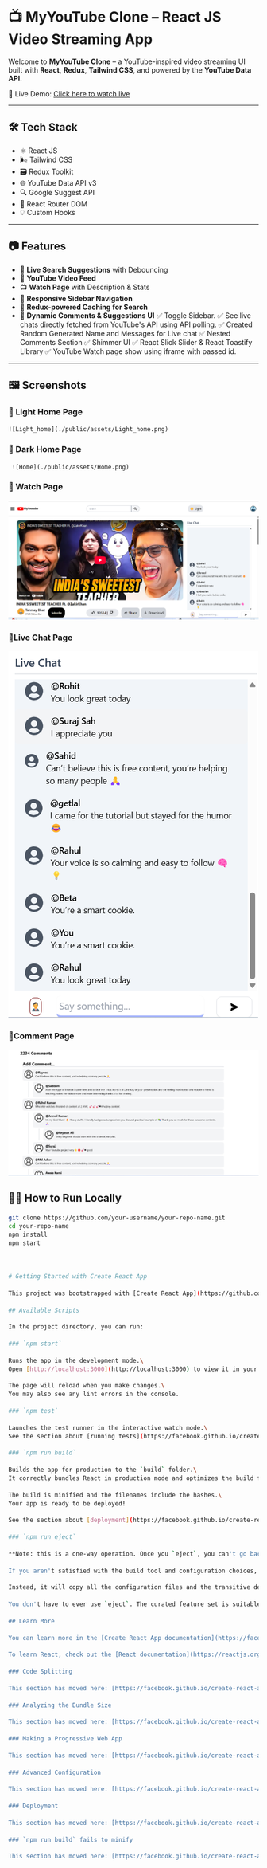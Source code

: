 # 📺 MyYouTube Clone – React JS Video Streaming App

Welcome to **MyYouTube Clone** – a YouTube-inspired video streaming UI built with **React**, **Redux**, **Tailwind CSS**, and powered by the **YouTube Data API**.

🚀 Live Demo: [Click here to watch live](https://rayees-youtube.vercel.app/)

---

## 🛠️ Tech Stack

- ⚛️ React JS
- 🌬️ Tailwind CSS
- 🗃️ Redux Toolkit
- 🌐 YouTube Data API v3
- 🔍 Google Suggest API
- 🔁 React Router DOM
- 💡 Custom Hooks

---

## 📷 Features

- 🔎 **Live Search Suggestions** with Debouncing
- 🎥 **YouTube Video Feed**
- 📺 **Watch Page** with Description & Stats
- 🧭 **Responsive Sidebar Navigation**
- 🧠 **Redux-powered Caching for Search**
- 💬 **Dynamic Comments & Suggestions UI**
  ✅ Toggle Sidebar.
  ✅ See live chats directly fetched from YouTube's API using API polling.
  ✅ Created Random Generated Name and Messages for Live chat 
  ✅ Nested Comments Section
  ✅ Shimmer UI
  ✅ React Slick Slider & React Toastify Library 
  ✅ YouTube Watch page show using iframe with passed id.
---

## 🖼️ Screenshots

### 🔹 Light Home Page
    ![Light_home](./public/assets/Light_home.png)
### 🔹 Dark Home Page  
     ![Home](./public/assets/Home.png)
### 🔹 Watch Page
![watch_page](./public/assets/watch_page.png)     

### 🔹Live Chat Page
![Live_chat](./public/assets/Live_chat.png)

### 🔹Comment Page
![Commentt](./public/assets/Comment.png)

## 🧑‍💻 How to Run Locally

```bash
git clone https://github.com/your-username/your-repo-name.git
cd your-repo-name
npm install
npm start



# Getting Started with Create React App

This project was bootstrapped with [Create React App](https://github.com/facebook/create-react-app).

## Available Scripts

In the project directory, you can run:

### `npm start`

Runs the app in the development mode.\
Open [http://localhost:3000](http://localhost:3000) to view it in your browser.

The page will reload when you make changes.\
You may also see any lint errors in the console.

### `npm test`

Launches the test runner in the interactive watch mode.\
See the section about [running tests](https://facebook.github.io/create-react-app/docs/running-tests) for more information.

### `npm run build`

Builds the app for production to the `build` folder.\
It correctly bundles React in production mode and optimizes the build for the best performance.

The build is minified and the filenames include the hashes.\
Your app is ready to be deployed!

See the section about [deployment](https://facebook.github.io/create-react-app/docs/deployment) for more information.

### `npm run eject`

**Note: this is a one-way operation. Once you `eject`, you can't go back!**

If you aren't satisfied with the build tool and configuration choices, you can `eject` at any time. This command will remove the single build dependency from your project.

Instead, it will copy all the configuration files and the transitive dependencies (webpack, Babel, ESLint, etc) right into your project so you have full control over them. All of the commands except `eject` will still work, but they will point to the copied scripts so you can tweak them. At this point you're on your own.

You don't have to ever use `eject`. The curated feature set is suitable for small and middle deployments, and you shouldn't feel obligated to use this feature. However we understand that this tool wouldn't be useful if you couldn't customize it when you are ready for it.

## Learn More

You can learn more in the [Create React App documentation](https://facebook.github.io/create-react-app/docs/getting-started).

To learn React, check out the [React documentation](https://reactjs.org/).

### Code Splitting

This section has moved here: [https://facebook.github.io/create-react-app/docs/code-splitting](https://facebook.github.io/create-react-app/docs/code-splitting)

### Analyzing the Bundle Size

This section has moved here: [https://facebook.github.io/create-react-app/docs/analyzing-the-bundle-size](https://facebook.github.io/create-react-app/docs/analyzing-the-bundle-size)

### Making a Progressive Web App

This section has moved here: [https://facebook.github.io/create-react-app/docs/making-a-progressive-web-app](https://facebook.github.io/create-react-app/docs/making-a-progressive-web-app)

### Advanced Configuration

This section has moved here: [https://facebook.github.io/create-react-app/docs/advanced-configuration](https://facebook.github.io/create-react-app/docs/advanced-configuration)

### Deployment

This section has moved here: [https://facebook.github.io/create-react-app/docs/deployment](https://facebook.github.io/create-react-app/docs/deployment)

### `npm run build` fails to minify

This section has moved here: [https://facebook.github.io/create-react-app/docs/troubleshooting#npm-run-build-fails-to-minify](https://facebook.github.io/create-react-app/docs/troubleshooting#npm-run-build-fails-to-minify)

